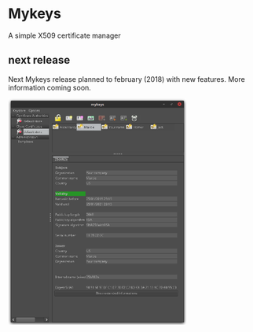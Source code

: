 # Mykeys

A simple X509 certificate manager

## next release
Next Mykeys release planned to february (2018) with new features.
More information coming soon.


<div align="left">
        <img width="72%" src="/info/mk_screen1.png" alt="About screen" title="About screen"</img>
</div>
